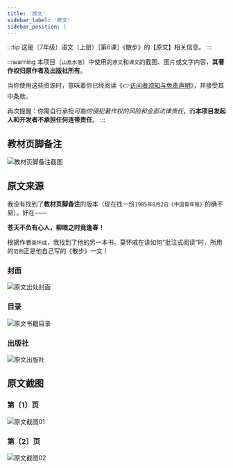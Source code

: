 ```yaml
---
title: '原文'
sidebar_label: '原文'
sidebar_position: 1
---
```


:::tip
这是〔7年级〕语文（上册）［第6课］《散步》的【原文】相关信息。
:::

:::warning
本项目（`山高水落`）中使用的`原文`和`课文`的截图、图片或文字内容，**其著作权归原作者及出版社所有**。

当你使用这些资源时，意味着你已经阅读《👉[访问者须知与免责声明](/#访问者须知与免责声明)》，并接受其中条款。

再次提醒：你需自行承担*可能的侵犯著作权的风险和全部法律责任*，而**本项目发起人和开发者不承担任何连带责任**。
:::

## 教材页脚备注

![教材页脚备注截图](./assets/textbook-remark.png)

## 原文来源

我没有找到了**教材页脚备注**的版本（现在找一份`1985年8月2日《中国青年报》`的确不易）。好在——

**苍天不负有心人，柳暗之时竟逢春！**

根据作者`莫怀戚`，我找到了他的另一本书。莫怀戚在讲如何“批注式阅读”时，所用的`范例`正是他自己写的《散步》一文！

### 封面

![原文出处封面](./assets/original-cover.jpg)

### 目录

![原文书籍目录](./assets/original-contents.jpg)

### 出版社

![原文出版社](./assets/original-publisher.jpg)

## 原文截图

### 第〔1〕页
![原文截图01](./assets/original-01.jpg)

### 第〔2〕页

![原文截图02](./assets/original-02.jpg)


